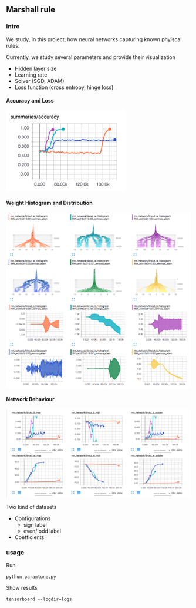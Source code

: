 ## Marshall rule

### intro
We study, in this project, how neural networks capturing known phyiscal rules.

Currently, we study several parameters and provide their visualization
* Hidden layer size
* Learning rate
* Solver (SGD, ADAM)
* Loss function (cross entropy, hinge loss)

#### Accuracy and Loss
![Accuracy and Loss](samples/accuracies.png)

#### Weight Histogram and Distribution
![Weight Histogram](samples/weighthist.png)
![Weight Distribution](samples/weightdist.png)

#### Network Behaviour
![Network Behaviour](samples/weights.png)

Two kind of datasets
* Configurations
    * sign label
    * even/ odd label
* Coefficients

### usage

Run 
```
python paramtune.py
```

Show results
```
tensorboard --logdir=logs
```
